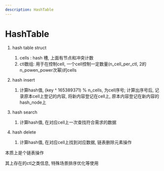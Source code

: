 ```yaml
---
description: HashTable
---
```


# HashTable

1. hash table struct
   1. cells : hash 槽, 上面有节点和冲突计数
   2. ctl数组: 用于在控制cell, 一个cell控制一定数量(n\_cell\_per\_ctl, 2的n\_powen\_power次幂)的cells
2. hash insert
   1. 计算hash值,  (key ^ 165389371) % n\_cells, 为cell序号; 计算出序号后, 记录原本cell上登记的内容, 将新内容登记在cell上, 原本内容登记在新内容的hash\_node上
3. hash search
   1. 计算hash值, 在对应cell上一次查找符合需求的数据
4.  hash delete

    1. 计算hash值, 在对应cell上找到对应数据, 链表删除元素操作



本质上是个链表操作

其上存在的ctl之类信息, 特殊场景排序优化等使用

